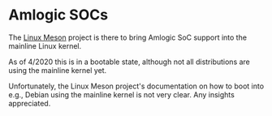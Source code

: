 # Amlogic SOCs

The [Linux Meson](http://linux-meson.com/doku.php) project is there to bring Amlogic SoC support into the mainline Linux kernel.

As of 4/2020 this is in a bootable state, although not all distributions are using the mainline kernel yet.

Unfortunately, the Linux Meson project's documentation on how to boot into e.g., Debian using the mainline kernel is not very clear. Any insights appreciated.

